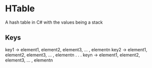 # HTable
A hash table in C# with the values being a stack

Keys
----
key1 -> element1, element2, element3, ... , elementn
key2 -> element1, element2, element3, ... , elementn
.
.
.
keyn -> element1, element2, element3, ... , elementn
